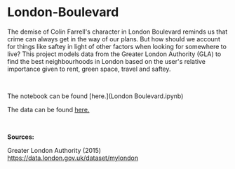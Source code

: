 # London-Boulevard

The demise of Colin Farrell's character in London Boulevard reminds us that crime can always get in the way of our plans. But how should we account for things like saftey in light of other factors when looking for somewhere to live? This project models data from the Greater London Authority (GLA) to find the best neighbourhoods in London based on the user's relative importance given to rent, green space, travel and saftey.

<br/>

The notebook can be found [here.](London Boulevard.ipynb)

The data can be found [here.](https://github.com/jcarterlab/London-Boulevard/tree/main/Data)

<br/>

**Sources:**

Greater London Authority (2015) https://data.london.gov.uk/dataset/mylondon
